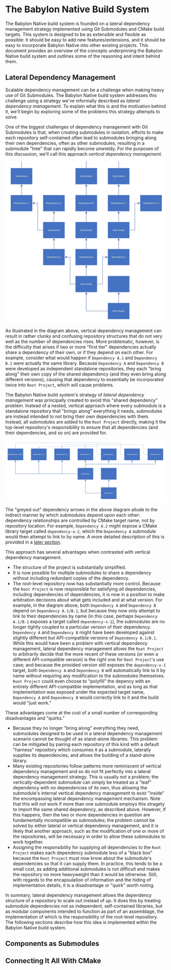 # The Babylon Native Build System

The Babylon Native build system is founded on a lateral dependency management strategy 
implemented using Git Submodules and CMake build targets. This system is designed to be
as extensible and flexible as possible: it should be easy to add new features/extensions,
and it should be easy to incorporate Babylon Native into other existing projects. This 
document provides an overview of the concepts underpinning the Babylon Native build system
and outlines some of the reasoning and intent behind them.

## Lateral Dependency Management

Scalable dependency management can be a challenge when making heavy use of Git Submodules.
The Babylon Native build system addresses this challenge using a strategy we've informally
described as *lateral dependency management*. To explain what this is and the motivation
behind it, we'll begin by exploring some of the problems this strategy attempts to solve.

One of the biggest challenges of dependency management with Git Submodules is that, when 
creating submodules in isolation, efforts to make each repository self-contained often 
lead to submodules bringing along their own dependencies, often as other submodules, 
resulting in a submodule "tree" that can rapidly become unwieldy. For the purposes of 
this discussion, we'll call this approach *vertical dependency management*.

![VerticalDependencyManagement](Images/VerticalDependencyManagement.jpg)

As illustrated in the diagram above, vertical dependency management can result in rather
clunky and confusing repository structures that do not very well as the number of 
dependencies rises. More problematic, however, is the difficulty that arises if two or more
"first tier" dependencies actually share a dependency of their own, or if they depend on 
each other. For example, consider what would happen if `Dependency A.1` and `Dependency B.1`
were actually the same library. Because `Dependency A` and `Dependency B` were developed
as independent standalone repositories, they each "bring along" their own copy of the 
shared dependency (and they even bring along different versions), causing that dependency 
to essentially be incorporated twice into `Root Project`, which will cause problems.

The Babylon Native build system's strategy of *lateral dependency management* was 
principally created to avoid this "shared dependency" problem. Instead of a nested, vertical
approach where every submodule is a standalone repository that "brings along" everything it
needs, submodules are instead intended to *not* bring their own dependencies with them. 
Instead, all submodules are added to the `Root Project` directly, making it the top-level 
repository's responsibility to ensure that all dependencies (and their dependencies, and so
on) are provided for.

![LateralDependencyManagement](Images/LateralDependencyManagement.jpg)

The "greyed out" dependency arrows in the above diagram allude to the indirect manner by
which submodules depend upon each other: dependency relationships are controlled by CMake
target name, not by repository location. For example, `Dependency A.2` might expose a 
CMake library target called `dependency-a-2`, which the `Dependency A` submodule would
then attempt to link to by name. A more detailed description of this is provided in a 
[later section](#connecting-it-all-with-cmake).

This approach has several advantages when contrasted with vertical dependency management.

- The structure of the project is substantially simplified.
- It is now possible for multiple submodules to share a dependency without including 
redundant copies of the dependency.
- The root-level repository now has substantially more control. Because the `Root Project`
is now responsible for satisfying *all* dependencies, including dependencies of 
dependencies, it is now in a position to make arbitration decisions about what gets included
and at what version. For example, in the diagram above, both `Dependency A` and 
`Dependency B` depend on `Dependency A.1/B.1`; but because they now only attempt to link to 
their dependencies by name (in this case, perhaps `Dependency A.1/B.1` exposes a target 
called `dependency-x-1`), the submodules are no longer tightly coupled to a particular 
version of their dependency. `Dependency A` and `Dependency B` might have been developed 
against slightly different but API-compatible versions of `Dependency A.1/B.1`. While this 
would have been a problem with vertical dependency management, lateral dependency 
management allows the `Root Project` to arbitrarily decide that the more recent of these 
versions (or even a different API-compatible version) is the right one for `Root Project`'s 
use case; and because the provided version still exposes the `dependency-x-1` target, both 
`Dependency A` and `Dependency B` will automatically link to it by name without requiring 
any modification to the submodules themselves. `Root Project` could even choose to 
"polyfill" the depency with an entirely different API-compatible implementation, and as 
long as that implementation was exposed under the expected target name, `Dependency A` and 
`Dependency B` would correctly link to it and the build would "just work."

These advantages come at the cost of a small number of corresponding disadvantages and 
"quirks."

- Because they no longer "bring along" everything they need, submodules designed to be used 
in a lateral dependency management scenario cannot be thought of as stand-alone libraries. 
This problem can be mitigated by pairing each repository of this kind with a default 
"harness" repository which consumes it as a submodule, laterally supplies its dependencies, 
and allows the building of a stand-alone library.
- Many existing repositories follow patterns more reminiscent of vertical dependency 
management and so do not fit perfectly into a lateral dependency management strategy. This
is usually not a problem; the vertically-dependent submodule can simply be treated as a 
"leaf" dependency with no dependencies of its own, thus allowing the submodule's internal
vertical dependency management to exist "inside" the encompassing lateral dependency 
management mechanism. Note that this will not work if more than one submodule employs this
stragety to import the same shared dependency, as described above. However, if this 
happens, then the two or more dependencies in question are fundamentally incompatible as 
submodules; the problem cannot be solved by either lateral or vertical dependency 
management, and it is likely that another approach, such as the modification of one or more
of the repositories, will be necessary in order to allow these submodules to work together.
- Assigning the responsibility for supplying *all* dependencies to the `Root Project` 
makes each dependency submodule less of a "black box" because the `Root Project` must now
know about the submodule's dependencies so that it can supply them. In practice, this tends 
to be a small cost, as adding additional submodules is not difficult and makes the 
repository no more heavyweight than it would be otherwise. Still, with regards to the 
encapsulation of information and the hiding of implementation details, it is a disadvantage
or "quirk" worth noting.

In summary, lateral dependency management allows the dependency structure of a repository
to scale *out* instead of *up*. It does this by treating submodule dependencies not as 
independent, self-contained libraries, but as modular components intended to function as 
part of an assemblage, the implementation of which is the responsibility of the root-level
repository. The following sections describe how this idea is implemented within the Babylon
Native build system.

## Components as Submodules

## Connecting It All With CMake
